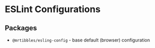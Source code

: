 # ESLint Configurations

## Packages
- `@mrtibbles/esling-config` - base default (browser) configuration
